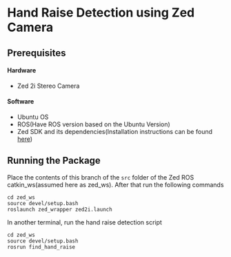# Hand Raise Detection using Zed Camera

## Prerequisites
#### Hardware
- Zed 2i Stereo Camera
#### Software
- Ubuntu OS
- ROS(Have ROS version based on the Ubuntu Version)
- Zed SDK and its dependencies(Installation instructions can be found [here](https://www.stereolabs.com/developers/release/))

## Running the Package
Place the contents of this branch of the ```src``` folder of the Zed ROS catkin_ws(assumed here as zed_ws). After that run the following commands
```
cd zed_ws
source devel/setup.bash
roslaunch zed_wrapper zed2i.launch
```

In another terminal, run the hand raise detection script
```
cd zed_ws
source devel/setup.bash
rosrun find_hand_raise 
```

